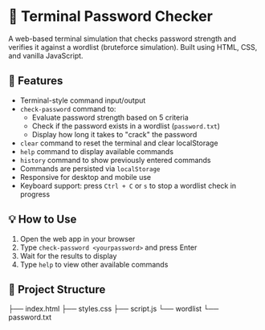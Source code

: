 # 🔐 Terminal Password Checker

A web-based terminal simulation that checks password strength and verifies it against a wordlist (bruteforce simulation). Built using HTML, CSS, and vanilla JavaScript.

## 🚀 Features

- Terminal-style command input/output
- `check-password` command to:
  - Evaluate password strength based on 5 criteria
  - Check if the password exists in a wordlist (`password.txt`)
  - Display how long it takes to "crack" the password
- `clear` command to reset the terminal and clear localStorage
- `help` command to display available commands
- `history` command to show previously entered commands
- Commands are persisted via `localStorage`
- Responsive for desktop and mobile use
- Keyboard support: press `Ctrl + C` or `s` to stop a wordlist check in progress

## 💡 How to Use

1. Open the web app in your browser
2. Type `check-password <yourpassword>` and press Enter
3. Wait for the results to display
4. Type `help` to view other available commands

## 📁 Project Structure

├── index.html
├── styles.css
├── script.js
└── wordlist
        └── password.txt